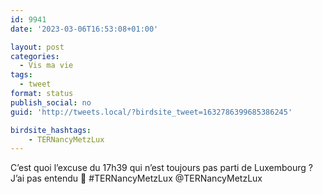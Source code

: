 ```yaml
---
id: 9941
date: '2023-03-06T16:53:08+01:00'

layout: post
categories:
  - Vis ma vie
tags:
  - tweet
format: status
publish_social: no
guid: 'http://tweets.local/?birdsite_tweet=1632786399685386245'

birdsite_hashtags:
    - TERNancyMetzLux
---
```


C’est quoi l’excuse du 17h39 qui n’est toujours pas parti de Luxembourg ? J’ai pas entendu 🤔 #TERNancyMetzLux @TERNancyMetzLux